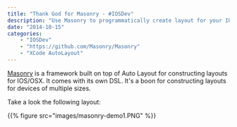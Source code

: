 ```yaml
---
title: "Thank God for Masonry - #IOSDev"
description: "Use Masonry to programmatically create layout for your IOS apps superfast!"
date: "2014-10-15"
categories:
    - "IOSDev"
    - "https://github.com/Masonry/Masonry"
    - "XCode AutoLayout"
---
```

[Masonry](https://github.com/Masonry/Masonry) is a framework built on top of Auto Layout for constructing layouts for IOS/OSX. It comes with its own DSL. It's a boon for constructing layouts for devices of multiple sizes.

Take a look the following layout:


{{% figure src="images/masonry-demo1.PNG" %}}




